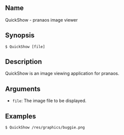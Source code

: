 ## Name

QuickShow - pranaos image viewer

## Synopsis

```**sh
$ QuickShow [file]
```

## Description

QuickShow is an image viewing application for pranaos.

## Arguments

* `file`: The image file to be displayed.

## Examples

```sh
$ QuickShow /res/graphics/buggie.png
```
